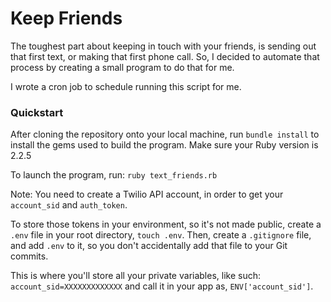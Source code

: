 # Keep Friends

The toughest part about keeping in touch with your friends, is sending out that first text, or making that first phone call. So, I decided to automate that process by creating a small program to do that for me.

I wrote a cron job to schedule running this script for me.

### Quickstart
After cloning the repository onto your local machine, run ```` bundle install ```` to install the gems used to build the program. Make sure your Ruby version is 2.2.5

To launch the program, run: ```` ruby text_friends.rb ````

Note: You need to create a Twilio API account, in order to get your ``` account_sid ``` and ```` auth_token ````.

To store those tokens in your environment, so it's not made public, create a ```` .env ```` file in your root directory, ```` touch .env ````. Then, create a ```` .gitignore ```` file, and add ```` .env ```` to it, so you don't accidentally add that file to your Git commits.

This is where you'll store all your private variables, like such: ```` account_sid=XXXXXXXXXXXXX ```` and call it in your app as, ```` ENV['account_sid'] ````.
